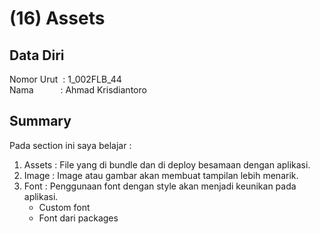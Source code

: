 # (16) Assets

## Data Diri
Nomor Urut &nbsp;: 1_002FLB_44 <br>
Nama &emsp;&emsp;&ensp;&nbsp;: Ahmad Krisdiantoro

## Summary
Pada section ini saya belajar : 
1. Assets : File yang di bundle dan di deploy besamaan dengan aplikasi.
2. Image : Image atau gambar akan membuat tampilan lebih menarik.
3. Font : Penggunaan font dengan style akan menjadi keunikan pada aplikasi.
    - Custom font
    - Font dari packages

